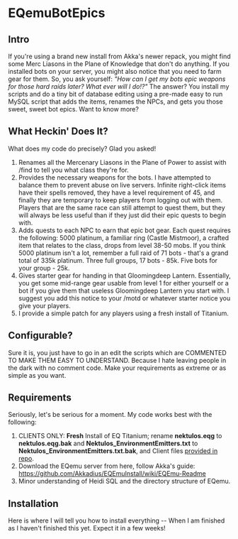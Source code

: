 # EQemuBotEpics

## Intro
If you're using a brand new install from Akka's newer repack, you might find some Merc Liasons in the Plane of Knowledge that don't do anything. If you installed bots on your server, you might also notice that you need to farm gear for them. So, you ask yourself: *"How can I get my bots epic weapons for those hard raids later? What ever will I do!?"*
The answer? You install my scripts and do a tiny bit of database editing using a pre-made easy to run MySQL script that adds the items, renames the NPCs, and gets you those sweet, sweet bot epics. Want to know more?

## What Heckin' Does It?
What does my code do precisely? Glad you asked!
1. Renames all the Mercenary Liasons in the Plane of Power to assist with /find to tell you what class they're for.
2. Provides the necessary weapons for the bots. I have attempted to balance them to prevent abuse on live servers. Infinite right-click items have their spells removed, they have a level requirement of 45, and finally they are temporary to keep players from logging out with them. Players that are the same race can still attempt to quest them, but they will always be less useful than if they just did their epic quests to begin with.
3. Adds quests to each NPC to earn that epic bot gear. Each quest requires the following: 5000 platinum, a familiar ring (Castle Mistmoor), a crafted item that relates to the class, drops from level 38-50 mobs. If you think 5000 platinum isn't a lot, remember a full raid of 71 bots - that's a grand total of 335k platinum. Three full groups, 17 bots - 85k. Five bots for your group - 25k.
4. Gives starter gear for handing in that Gloomingdeep Lantern. Essentially, you get some mid-range gear usable from level 1 for either yourself or a bot if you give them that useless Gloomingdeep Lantern you start with. I suggest you add this notice to your /motd or whatever starter notice you give your players.
5. I provide a simple patch for any players using a fresh install of Titanium.

## Configurable?
Sure it is, you just have to go in an edit the scripts which are COMMENTED TO MAKE THEM EASY TO UNDERSTAND. Because I hate leaving people in the dark with no comment code. Make your requirements as extreme or as simple as you want.

## Requirements
Seriously, let's be serious for a moment. My code works best with the following:
1. CLIENTS ONLY: **Fresh** Install of EQ Titanium; rename **nektulos.eqg** to **nektulos.eqg.bak** and **Nektulos_EnvironmentEmitters.txt** to **Nektulos_EnvironmentEmitters.txt.bak**, and Client files [provided in repo](https://github.com/Surumon/EQemuBotEpics/tree/master/client/Resources).
2. Download the EQemu server from here, follow Akka's guide: https://github.com/Akkadius/EQEmuInstall/wiki/EQEmu-Readme
3. Minor understanding of Heidi SQL and the directory structure of EQemu.

## Installation
Here is where I will tell you how to install everything -- When I am finished as I haven't finished this yet. Expect it in a few weeks!
